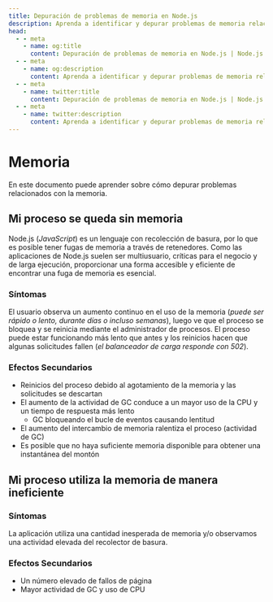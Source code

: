 ```yaml
---
title: Depuración de problemas de memoria en Node.js
description: Aprenda a identificar y depurar problemas de memoria relacionados con aplicaciones Node.js, incluyendo fugas de memoria y uso ineficiente de la memoria.
head:
  - - meta
    - name: og:title
      content: Depuración de problemas de memoria en Node.js | Node.js - iDoc.dev
  - - meta
    - name: og:description
      content: Aprenda a identificar y depurar problemas de memoria relacionados con aplicaciones Node.js, incluyendo fugas de memoria y uso ineficiente de la memoria.
  - - meta
    - name: twitter:title
      content: Depuración de problemas de memoria en Node.js | Node.js - iDoc.dev
  - - meta
    - name: twitter:description
      content: Aprenda a identificar y depurar problemas de memoria relacionados con aplicaciones Node.js, incluyendo fugas de memoria y uso ineficiente de la memoria.
---
```



# Memoria

En este documento puede aprender sobre cómo depurar problemas relacionados con la memoria.

## Mi proceso se queda sin memoria

Node.js (*JavaScript*) es un lenguaje con recolección de basura, por lo que es posible tener fugas de memoria a través de retenedores. Como las aplicaciones de Node.js suelen ser multiusuario, críticas para el negocio y de larga ejecución, proporcionar una forma accesible y eficiente de encontrar una fuga de memoria es esencial.

### Síntomas

El usuario observa un aumento continuo en el uso de la memoria (*puede ser rápido o lento, durante días o incluso semanas*), luego ve que el proceso se bloquea y se reinicia mediante el administrador de procesos. El proceso puede estar funcionando más lento que antes y los reinicios hacen que algunas solicitudes fallen (*el balanceador de carga responde con 502*).

### Efectos Secundarios

- Reinicios del proceso debido al agotamiento de la memoria y las solicitudes se descartan
- El aumento de la actividad de GC conduce a un mayor uso de la CPU y un tiempo de respuesta más lento
    - GC bloqueando el bucle de eventos causando lentitud
- El aumento del intercambio de memoria ralentiza el proceso (actividad de GC)
- Es posible que no haya suficiente memoria disponible para obtener una instantánea del montón

## Mi proceso utiliza la memoria de manera ineficiente

### Síntomas

La aplicación utiliza una cantidad inesperada de memoria y/o observamos una actividad elevada del recolector de basura.

### Efectos Secundarios

- Un número elevado de fallos de página
- Mayor actividad de GC y uso de CPU

